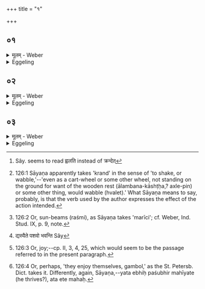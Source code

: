 +++
title = "१"

+++






##  ०१
<details><summary>मूलम् - Weber</summary>

तद्य᳘था ह वै᳟॥  
इदं᳘ रथचक्रं᳘ वा कौलालचक्रं वा᳘प्रतिष्ठितं क्र᳘न्देदेव᳘ᳫं᳘ [^wbr_1] हैॗवेमे᳘ लोका अ᳘ध्रुवा अ᳘प्रतिष्ठिता आसुः॥  

[^wbr_1]: Sây. seems to read ह्वलति instead of क्रन्देत्
</details>

<details><summary>Eggeling</summary>

1. Verily, even as this cart-wheel, or a potter's wheel, would creak [^egg_390] if not steadied, so, indeed, were these worlds unfirm and unsteadied.

[^egg_390]: 126:1 Sāyaṇa apparently takes 'krand' in the sense of 'to shake, or wabble,'--'even as a cart-wheel or some other wheel, not standing on the ground for want of the wooden rest (ālambana-kāshṭḥa,? axle-pin) or some other thing, would wabble (hvalet).' What Sāyaṇa means to say, probably, is that the verb used by the author expresses the effect of the action intended.
</details>


##  ०२
<details><summary>मूलम् - Weber</summary>

स᳘ ह प्रजा᳘पतिरीक्षां᳘ चक्रे॥  
कॗथं न्विमे᳘ लोका᳘ ध्रुवाः प्र᳘तिष्ठिताः स्युरि᳘ति स᳘ एभि᳘श्चैव प᳘र्वतैर्नदी᳘भिश्चेमा᳘मदृंहद्व᳘योभिश्च म᳘रीचिभिश्चान्त᳘रिक्षं जीमू᳘तैश्च न᳘क्षत्रैश्च दि᳘वम्॥
</details>

<details><summary>Eggeling</summary>

2. Prajāpati then bethought him, 'How may these worlds become firm and steadied?' By means of the mountains and rivers he stablished this (earth), by means of the birds and sun-motes [^egg_391] the air, and by means of the clouds and stars the sky.

[^egg_391]: 126:2 Or, sun-beams (raśmi), as Sāyaṇa takes 'marīci'; cf. Weber, Ind. Stud. IX, p. 9, note.
</details>


##  ०३
<details><summary>मूलम् - Weber</summary>

स म᳘ह इ᳘ति व्या᳘हरत्॥  
पश᳘वो वै म᳘हस्त᳘स्माद्य᳘स्यैते᳘ बह᳘वो भ᳘वन्ति [^wbr_2] भू᳘यिष्ठमस्य कु᳘ले महीयन्ते बह᳘वो ह वा᳘ अस्यैते᳘ भवन्ति भू᳘यिष्ठᳫं हास्य कु᳘ले महीयन्ते त᳘स्माद्य᳘द्येनमाय᳘तनाद्बा᳘धेरन्वा प्र᳘ वा याप᳘येयुरग्निहोत्र᳘ᳫं᳘ हुत्वा म᳘ह इत्यु᳘पतिष्ठेत प्र᳘ति प्रज᳘या पशु᳘भिस्तिष्ठतिॗ नाय᳘तनाच्च्यवते॥  

[^wbr_2]: द्यस्यैते पशवो भवन्ति Sây
</details>
<details><summary>Eggeling</summary>

3. He then exclaimed, 'Wealth!'--now, wealth [^egg_392] (mahas) means cattle, whence they (cattle) thrive (mahīyante [^egg_393]) exceedingly in the homestead of one who possesses many of them; and this (Sacrificer), indeed, possesses many of them, and in his homestead they do thrive exceedingly. Wherefore, if people were either to forcibly drive him from his home, or to bid him go forth, let him, after performing the Agni-hotra, approach (the fires) saying, 'Wealth'; and he becomes firmly established by offspring and cattle, and is not deprived of his home.

[^egg_392]: 126:3 Or, joy;--cp. II, 3, 4, 25, which would seem to be the passage referred to in the present paragraph.

[^egg_393]: 126:4 Or, perhaps, 'they enjoy themselves, gambol,' as the St. Petersb. Dict. takes it. Differently, again, Sāyaṇa,--yata ebhiḥ paśubhir mahīyate (he thrives?), ata ete mahaḥ.
</details>

